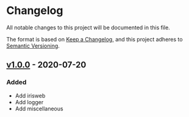 # Changelog

All notable changes to this project will be documented in this file.

The format is based on [Keep a Changelog](https://keepachangelog.com/en/1.0.0/),
and this project adheres to [Semantic Versioning](https://semver.org/spec/v2.0.0.html).

## [v1.0.0] - 2020-07-20

### Added

- Add irisweb
- Add logger
- Add miscellaneous

[v1.0.0]: https://github.com/CloudChen2018/golib-definitions/archive/v1.0.0.zip